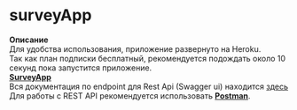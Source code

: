 # surveyApp 
**Описание**  
Для удобства использования, приложение развернуто на Heroku.    
Так как план подписки бесплатный, рекомендуется подождать около 10 секунд пока запустится приложение.    
[**SurveyApp**](https://stark-stream-15499.herokuapp.com/)    
Вся документация по endpoint для Rest Api (Swagger ui) находится [здесь](https://stark-stream-15499.herokuapp.com/swagger-ui/index.html)       
Для работы с REST API рекомендуется использовать [**Postman**](https://www.postman.com/).    
